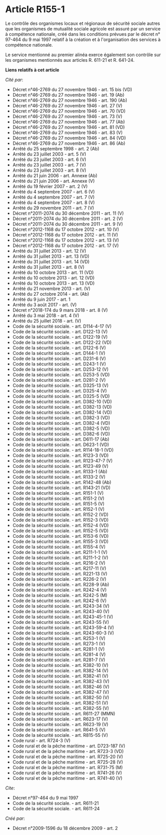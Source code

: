 # Article R155-1

Le contrôle des organismes locaux et régionaux de sécurité sociale autres que les organismes de mutualité sociale agricole
est assuré par un service à compétence nationale, créé dans les conditions prévues par le décret n° 97-464 du 9 mai 1997
relatif à la création et à l'organisation des services à compétence nationale. 

Le service mentionné au premier alinéa exerce également son contrôle sur les organismes mentionnés aux articles R. 611-21 et
R. 641-24.

**Liens relatifs à cet article**

_Cité par_:

  - Décret n°46-2769 du 27 novembre 1946 - art. 15 bis (VD)
  - Décret n°46-2769 du 27 novembre 1946 - art. 19 (Ab)
  - Décret n°46-2769 du 27 novembre 1946 - art. 190 (Ab)
  - Décret n°46-2769 du 27 novembre 1946 - art. 27 (V)
  - Décret n°46-2769 du 27 novembre 1946 - art. 70 (VD)
  - Décret n°46-2769 du 27 novembre 1946 - art. 73 (V)
  - Décret n°46-2769 du 27 novembre 1946 - art. 77 (Ab)
  - Décret n°46-2769 du 27 novembre 1946 - art. 81 (VD)
  - Décret n°46-2769 du 27 novembre 1946 - art. 83 (V)
  - Décret n°46-2769 du 27 novembre 1946 - art. 84 (VD)
  - Décret n°46-2769 du 27 novembre 1946 - art. 86 (Ab)
  - Arrêté du 25 septembre 1998 - art. 2 (Ab)
  - Arrêté du 23 juillet 2003 - art. 5 (V)
  - Arrêté du 23 juillet 2003 - art. 6 (V)
  - Arrêté du 23 juillet 2003 - art. 7 (V)
  - Arrêté du 23 juillet 2003 - art. 8 (V)
  - Arrêté du 21 juin 2006 - art. Annexe (Ab)
  - Arrêté du 21 juin 2006 - art. Annexe (V)
  - Arrêté du 19 février 2007 - art. 2 (V)
  - Arrêté du 4 septembre 2007 - art. 6 (V)
  - Arrêté du 4 septembre 2007 - art. 7 (V)
  - Arrêté du 4 septembre 2007 - art. 8 (V)
  - Arrêté du 29 novembre 2011 - art. 7 (V)
  - Décret n°2011-2074 du 30 décembre 2011 - art. 11 (V)
  - Décret n°2011-2074 du 30 décembre 2011 - art. 2 (V)
  - Décret n°2011-2074 du 30 décembre 2011 - art. 9 (V)
  - Décret n°2012-1168 du 17 octobre 2012 - art. 10 (V)
  - Décret n°2012-1168 du 17 octobre 2012 - art. 11 (V)
  - Décret n°2012-1168 du 17 octobre 2012 - art. 13 (V)
  - Décret n°2012-1168 du 17 octobre 2012 - art. 17 (V)
  - Arrêté du 31 juillet 2013 - art. 12 (V)
  - Arrêté du 31 juillet 2013 - art. 13 (VD)
  - Arrêté du 31 juillet 2013 - art. 14 (VD)
  - Arrêté du 31 juillet 2013 - art. 8 (V)
  - Arrêté du 10 octobre 2013 - art. 11 (VD)
  - Arrêté du 10 octobre 2013 - art. 12 (VD)
  - Arrêté du 10 octobre 2013 - art. 13 (VD)
  - Arrêté du 21 novembre 2013 - art. (V)
  - Arrêté du 27 octobre 2014 - art. (Ab)
  - Arrêté du 9 juin 2017 - art. 1
  - Arrêté du 3 août 2017 - art. (V)
  - Décret n°2018-174 du 9 mars 2018 - art. 8 (V)
  - Arrêté du 3 mai 2018 - art. 4 (V)
  - Arrêté du 25 juillet 2018 - art. (V)
  - Code de la sécurité sociale. - art. D114-4-17 (V)
  - Code de la sécurité sociale. - art. D122-13 (V)
  - Code de la sécurité sociale. - art. D122-19 (V)
  - Code de la sécurité sociale. - art. D122-22 (VD)
  - Code de la sécurité sociale. - art. D122-6 (V)
  - Code de la sécurité sociale. - art. D144-1 (V)
  - Code de la sécurité sociale. - art. D231-6 (V)
  - Code de la sécurité sociale. - art. D243-1 (V)
  - Code de la sécurité sociale. - art. D253-12 (V)
  - Code de la sécurité sociale. - art. D253-5 (VD)
  - Code de la sécurité sociale. - art. D281-2 (V)
  - Code de la sécurité sociale. - art. D325-13 (V)
  - Code de la sécurité sociale. - art. D325-4 (V)
  - Code de la sécurité sociale. - art. D325-5 (VD)
  - Code de la sécurité sociale. - art. D382-10 (VD)
  - Code de la sécurité sociale. - art. D382-13 (VD)
  - Code de la sécurité sociale. - art. D382-14 (VD)
  - Code de la sécurité sociale. - art. D382-3 (VD)
  - Code de la sécurité sociale. - art. D382-4 (VD)
  - Code de la sécurité sociale. - art. D382-5 (VD)
  - Code de la sécurité sociale. - art. D382-6 (VD)
  - Code de la sécurité sociale. - art. D611-17 (Ab)
  - Code de la sécurité sociale. - art. D623-1 (VD)
  - Code de la sécurité sociale. - art. R114-18-1 (VD)
  - Code de la sécurité sociale. - art. R123-3 (VD)
  - Code de la sécurité sociale. - art. R123-47-7 (V)
  - Code de la sécurité sociale. - art. R123-49 (V)
  - Code de la sécurité sociale. - art. R133-1 (Ab)
  - Code de la sécurité sociale. - art. R133-2 (V)
  - Code de la sécurité sociale. - art. R142-48 (Ab)
  - Code de la sécurité sociale. - art. R143-21 (VD)
  - Code de la sécurité sociale. - art. R151-1 (V)
  - Code de la sécurité sociale. - art. R151-2 (V)
  - Code de la sécurité sociale. - art. R151-5 (V)
  - Code de la sécurité sociale. - art. R152-1 (V)
  - Code de la sécurité sociale. - art. R152-2 (VD)
  - Code de la sécurité sociale. - art. R152-3 (VD)
  - Code de la sécurité sociale. - art. R152-4 (VD)
  - Code de la sécurité sociale. - art. R152-5 (VD)
  - Code de la sécurité sociale. - art. R153-6 (VD)
  - Code de la sécurité sociale. - art. R155-3 (VD)
  - Code de la sécurité sociale. - art. R155-4 (V)
  - Code de la sécurité sociale. - art. R211-1-1 (V)
  - Code de la sécurité sociale. - art. R211-1-2 (V)
  - Code de la sécurité sociale. - art. R216-2 (V)
  - Code de la sécurité sociale. - art. R217-11 (V)
  - Code de la sécurité sociale. - art. R221-13 (V)
  - Code de la sécurité sociale. - art. R226-2 (V)
  - Code de la sécurité sociale. - art. R228-9 (Ab)
  - Code de la sécurité sociale. - art. R242-4 (V)
  - Code de la sécurité sociale. - art. R242-5 (M)
  - Code de la sécurité sociale. - art. R242-6 (V)
  - Code de la sécurité sociale. - art. R243-34 (V)
  - Code de la sécurité sociale. - art. R243-40 (V)
  - Code de la sécurité sociale. - art. R243-45-1 (V)
  - Code de la sécurité sociale. - art. R243-55 (V)
  - Code de la sécurité sociale. - art. R243-59-4 (V)
  - Code de la sécurité sociale. - art. R243-60-3 (V)
  - Code de la sécurité sociale. - art. R253-1 (V)
  - Code de la sécurité sociale. - art. R273-1 (V)
  - Code de la sécurité sociale. - art. R281-1 (V)
  - Code de la sécurité sociale. - art. R281-4 (V)
  - Code de la sécurité sociale. - art. R281-7 (V)
  - Code de la sécurité sociale. - art. R382-10 (V)
  - Code de la sécurité sociale. - art. R382-14 (V)
  - Code de la sécurité sociale. - art. R382-41 (V)
  - Code de la sécurité sociale. - art. R382-43 (V)
  - Code de la sécurité sociale. - art. R382-46 (V)
  - Code de la sécurité sociale. - art. R382-47 (V)
  - Code de la sécurité sociale. - art. R382-50 (V)
  - Code de la sécurité sociale. - art. R382-51 (V)
  - Code de la sécurité sociale. - art. R382-55 (V)
  - Code de la sécurité sociale. - art. R611-27 (MMN)
  - Code de la sécurité sociale. - art. R623-17 (V)
  - Code de la sécurité sociale. - art. R623-19 (V)
  - Code de la sécurité sociale. - art. R641-5 (V)
  - Code de la sécurité sociale. - art. R815-55 (V)
  - Code rural - art. R724-3 (V)
  - Code rural et de la pêche maritime - art. D723-187 (V)
  - Code rural et de la pêche maritime - art. R723-3 (VD)
  - Code rural et de la pêche maritime - art. R725-20 (V)
  - Code rural et de la pêche maritime - art. R725-28 (V)
  - Code rural et de la pêche maritime - art. R731-75 (M)
  - Code rural et de la pêche maritime - art. R741-26 (V)
  - Code rural et de la pêche maritime - art. R741-40 (V)

_Cite_:

  - Décret n°97-464 du 9 mai 1997
  - Code de la sécurité sociale. - art. R611-21
  - Code de la sécurité sociale. - art. R611-24

_Créé par_:

  - Décret n°2009-1596 du 18 décembre 2009 - art. 2
